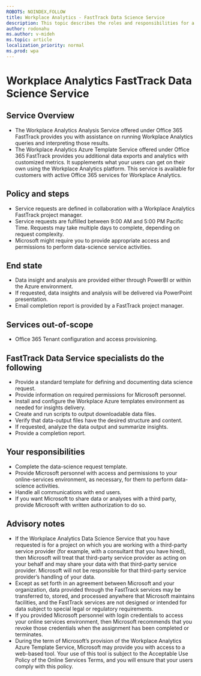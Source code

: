 ```yaml
---
ROBOTS: NOINDEX,FOLLOW
title: Workplace Analytics - FastTrack Data Science Service
description: This topic describes the roles and responsibilities for a Workplace Analytics data science service project. 
author: rodonahu
ms.author: v-mideh
ms.topic: article
localization_priority: normal 
ms.prod: wpa
---
```


# Workplace Analytics FastTrack Data Science Service

## Service Overview

* The Workplace Analytics Analysis Service offered under Office 365 FastTrack provides you with assistance on running Workplace Analytics queries and interpreting those results.
* The Workplace Analytics Azure Template Service offered under Office 365 FastTrack provides you additional data exports and analytics with customized metrics. It supplements what your users can get on their own using the Workplace Analytics platform. This service is available for customers with active Office 365 services for Workplace Analytics.

## Policy and steps

* Service requests are defined in collaboration with a Workplace Analytics FastTrack project manager.
* Service requests are fulfilled between 9:00 AM and 5:00 PM Pacific Time. Requests may take multiple days to complete, depending on request complexity.
* Microsoft might require you to provide appropriate access and permissions to perform data-science service activities.

## End state

* Data insight and analysis are provided either through PowerBI or within the Azure environment. 
* If requested, data insights and analysis will be delivered via PowerPoint presentation.
* Email completion report is provided by a FastTrack project manager.


## Services out-of-scope

 * Office 365 Tenant configuration and access provisioning.

## FastTrack Data Service specialists do the following

* Provide a standard template for defining and documenting data science request.
* Provide information on required permissions for Microsoft personnel.
* Install and configure the Workplace Azure templates environment as needed for insights delivery.
* Create and run scripts to output downloadable data files.
* Verify that data-output files have the desired structure and content.
* If requested, analyze the data output and summarize insights.
* Provide a completion report.

## Your responsibilities

* Complete the data-science request template.
* Provide Microsoft personnel with access and permissions to your online-services environment, as necessary, for them to perform data-science activities.
* Handle all communications with end users.
* If you want Microsoft to share data or analyses with a third party, provide Microsoft with written authorization to do so.

## Advisory notes

* If the Workplace Analytics Data Science Service that you have requested is for a project on which you are working with a third-party service provider (for example, with a consultant that you have hired), then Microsoft will treat that third-party service provider as acting on your behalf and may share your data with that third-party service provider. Microsoft will not be responsible for that third-party service provider’s handling of your data.
* Except as set forth in an agreement between Microsoft and your organization, data provided through the FastTrack services may be transferred to, stored, and processed anywhere that Microsoft maintains facilities, and the FastTrack services are not designed or intended for data subject to special legal or regulatory requirements.
* If you provided Microsoft personnel with login credentials to access your online services environment, then Microsoft recommends that you revoke those credentials when the assignment has been completed or terminates.
* During the term of Microsoft’s provision of the Workplace Analytics Azure Template Service, Microsoft may provide you with access to a web-based tool. Your use of this tool is subject to the Acceptable Use Policy of the Online Services Terms, and you will ensure that your users comply with this policy.
